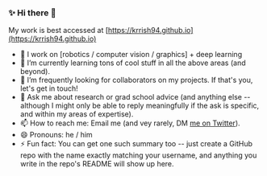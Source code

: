 ### ✨ Hi there 👋

My work is best accessed at [https://krrish94.github.io](https://krrish94.github.io)

- 🔭 I work on [robotics / computer vision / graphics] + deep learning
- 🌱 I’m currently learning tons of cool stuff in all the above areas (and beyond).
- 👯 I’m frequently looking for collaborators on my projects. If that's you, let's get in touch!
- 💬 Ask me about research or grad school advice (and anything else -- although I might only be able to reply meaningfully if the ask is specific, and within my areas of expertise).
- 📫 How to reach me: Email me (and vey rarely, DM [me on Twitter](https://twitter.com/_krishna_murthy)).
- 😄 Pronouns: he / him
- ⚡ Fun fact: You can get one such summary too -- just create a GitHub repo with the name exactly matching your username, and anything you write in the repo's README will show up here.
